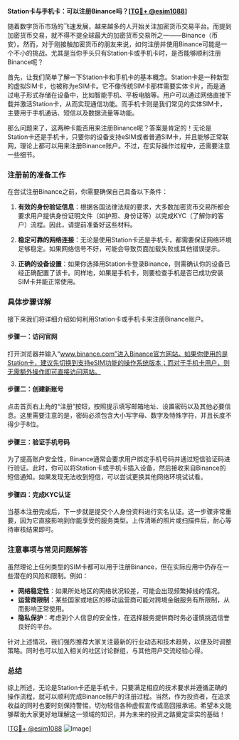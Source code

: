 **Station卡与手机卡：可以注册Binance吗？[[TG💪+ @esim1088](https://t.me/s/esim1088)]**

随着数字货币市场的飞速发展，越来越多的人开始关注加密货币交易平台。而提到加密货币交易，就不得不提全球最大的加密货币交易所之一——Binance（币安）。然而，对于刚接触加密货币的朋友来说，如何注册并使用Binance可能是一个不小的挑战。尤其是当你手头只有Station卡或手机卡时，是否能够顺利注册Binance呢？

首先，让我们简单了解一下Station卡和手机卡的基本概念。Station卡是一种新型的虚拟SIM卡，也被称为eSIM卡。它不像传统SIM卡那样需要实体卡片，而是通过电子形式存储在设备中，比如智能手机、平板电脑等。用户可以通过网络直接下载并激活Station卡，从而实现通信功能。而手机卡则是我们常见的实体SIM卡，主要用于手机通话、短信以及数据流量等功能。

那么问题来了，这两种卡能否用来注册Binance呢？答案是肯定的！无论是Station卡还是手机卡，只要你的设备支持eSIM或者普通SIM卡，并且能够正常联网，理论上都可以用来注册Binance账户。不过，在实际操作过程中，还需要注意一些细节。

### 注册前的准备工作

在尝试注册Binance之前，你需要确保自己具备以下条件：

1. **有效的身份验证信息**：根据各国法律法规的要求，大多数加密货币交易所都会要求用户提供身份证明文件（如护照、身份证等）以完成KYC（了解你的客户）流程。因此，请提前准备好这些材料。

2. **稳定可靠的网络连接**：无论是使用Station卡还是手机卡，都需要保证网络环境足够稳定。如果网络信号不好，可能会导致页面加载失败或其他错误提示。

3. **正确的设备设置**：如果你选择用Station卡登录Binance，则需确认你的设备已经正确配置了该卡。同样地，如果是手机卡，则要检查手机是否已成功安装SIM卡并能正常使用。

### 具体步骤详解

接下来我们将详细介绍如何利用Station卡或手机卡来注册Binance账户。

#### 步骤一：访问官网
打开浏览器并输入“www.binance.com”进入Binance官方网站。如果你使用的是Station卡，建议先切换到支持eSIM功能的操作系统版本；而对于手机卡用户，则无需额外操作即可直接访问网站。

#### 步骤二：创建新账号
点击首页右上角的“注册”按钮，按照提示填写邮箱地址、设置密码以及其他必要信息。这里需要注意的是，密码必须包含大小写字母、数字及特殊字符，并且长度不得少于8位。

#### 步骤三：验证手机号码
为了提高账户安全性，Binance通常会要求用户绑定手机号码并通过短信验证码进行验证。此时，你可以将Station卡或手机卡插入设备，然后接收来自Binance的短信通知。如果发现无法收到短信，可以尝试更换其他网络环境试试看。

#### 步骤四：完成KYC认证
当基本注册完成后，下一步就是提交个人身份资料进行实名认证。这一步骤非常重要，因为它直接影响到你能享受的服务类型。上传清晰的照片或扫描件后，耐心等待审核结果即可。

### 注意事项与常见问题解答

虽然理论上任何类型的SIM卡都可以用于注册Binance，但在实际应用中仍存在一些潜在的风险和限制。例如：

- **网络稳定性**：如果所处地区的网络状况较差，可能会出现频繁掉线的情况。
- **运营商限制**：某些国家或地区的移动运营商可能对跨境金融服务有所限制，从而影响正常使用。
- **隐私保护**：考虑到个人信息的安全性，在选择服务提供商时务必谨慎挑选信誉良好的平台。

针对上述情况，我们强烈推荐大家关注最新的行业动态和技术趋势，以便及时调整策略。同时也可以加入相关的社区讨论群组，与其他用户交流经验心得。

### 总结

综上所述，无论是Station卡还是手机卡，只要满足相应的技术要求并遵循正确的操作流程，就可以顺利完成Binance账户的注册过程。当然，作为投资者，在追求收益的同时也要时刻保持警惕，切勿轻信各种虚假宣传或高回报承诺。希望本文能够帮助大家更好地理解这一领域的知识，并为未来的投资之路奠定坚实的基础！

[[TG💪+ @esim1088](https://t.me/s/esim1088) ![Image](https://i.postimg.cc/4NQfJmqS/Snipaste-2025-05-13-00-14-12.png)]